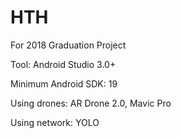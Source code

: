 # HTH
For 2018 Graduation Project

Tool: Android Studio 3.0+

Minimum Android SDK: 19

Using drones: AR Drone 2.0, Mavic Pro

Using network: YOLO

